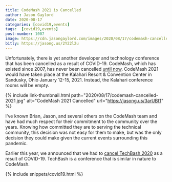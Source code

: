 ```yaml
---
title: CodeMash 2021 is Cancelled
author: Jason Gaylord
date: 2020-08-17
categories: [covid19,events]
tags:  [covid19,events]
post-number: 1007
image: https://cdn.jasongaylord.com/images/2020/08/17/codemash-cancelled-2021.jpg
bitly: https://jasong.us/2Y22l2u
---
```


Unfortunately, there is yet another developer and technology conference that has been cancelled as a result of COVID-19. CodeMash, which has existed since 2007, has never been cancelled [until now](https://jasong.us/3arUBf1). CodeMash 2021 would have taken place at the Kalahari Resort & Convention Center in Sandusky, Ohio January 12-15, 2021. Instead, the Kalahari conference rooms will be empty.

{% include link-thumbnail.html path="2020/08/17/codemash-cancelled-2021.jpg" alt="CodeMash 2021 Cancelled" url="https://jasong.us/3arUBf1" %}

I've known Brian, Jason, and several others on the CodeMash team and have had much respect for their commitment to the community over the years. Knowing how committed they are to serving the technical community, this decision was not easy for them to make, but was the only decision they could make given the current events surrounding this pandemic.

Earlier this year, we announced that we had to [cancel TechBash 2020](https://jasong.us/37lAkGe) as a result of COVID-19. TechBash is a conference that is similar in nature to CodeMash.

{% include snippets/covid19.html %}